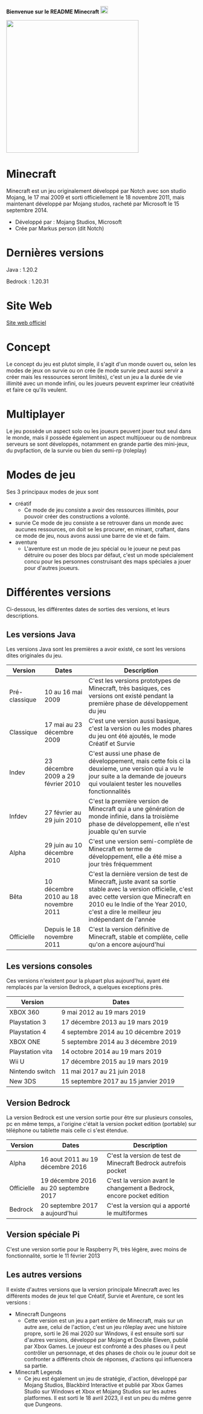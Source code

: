 **Bienvenue sur le README Minecraft** <img src="https://cdn.icon-icons.com/icons2/2699/PNG/512/minecraft_logo_icon_168974.png" style="width: 20px;">

<img src="https://logos-marques.com/wp-content/uploads/2020/01/Minecraft-Logo-2013.png" style="width: 350px;">

# Minecraft
Minecraft est un jeu originalement développé par Notch avec son studio Mojang, le 17 mai 2009 et sorti officiellement le 18 novembre 2011, mais maintenant développé par Mojang studos, racheté par Microsoft le 15 septembre 2014.

- Développé par : Mojang Studios, Microsoft
- Crée par Markus person (dit Notch)
# Dernières versions
Java : 1.20.2

Bedrock : 1.20.31
# Site Web
[Site web officiel](https://www.minecraft.net)

# Concept
Le concept du jeu est plutot simple, il s'agit d'un monde ouvert ou, selon les modes de jeux on survie ou on crée (le mode survie peut aussi servir a créer mais les ressources seront limités), c'est un jeu a la durée de vie illimité avec un monde infini, ou les joueurs peuvent exprimer leur créativité et faire ce qu'ils veulent.

# Multiplayer
Le jeu possède un aspect solo ou les joueurs peuvent jouer tout seul dans le monde, mais il possède également un aspect multijoueur ou de nombreux serveurs se sont développés, notamment en grande partie des mini-jeux, du pvpfaction, de la survie ou bien du semi-rp (roleplay)

# Modes de jeu
Ses 3 principaux modes de jeux sont
* créatif
  * Ce mode de jeu consiste a avoir des ressources illimités, pour pouvoir créer des constructions a volonté.
* survie
 Ce mode de jeu consiste a se retrouver dans un monde avec aucunes ressources, on doit se les procurer, en minant, craftant, dans ce mode de jeu, nous avons aussi une barre de vie et de faim.
* aventure
  * L'aventure est un mode de jeu spécial ou le joueur ne peut pas détruire ou poser des blocs par défaut, c'est un mode spécialement concu pour les personnes construisant des maps spéciales a jouer pour d'autres joueurs.

# Différentes versions
Ci-dessous, les différentes dates de sorties des versions, et leurs descriptions.

## Les versions Java

Les versions Java sont les premières a avoir existé, ce sont les versions dites originales du jeu.

| Version | Dates | Description |
|--------------- |--------------| ----|
| Pré-classique | 10 au 16 mai 2009 | C'est les versions prototypes de Minecraft, très basiques, ces versions ont existé pendant la première phase de développement du jeu |
| Classique | 17 mai au 23 décembre 2009 | C'est une version aussi basique, c'est la version ou les modes phares du jeu ont été ajoutés, le mode Créatif et Survie |
| Indev | 23 décembre 2009 a 29 février 2010 | C'est aussi une phase de développement, mais cette fois ci la deuxieme, une version qui a vu le jour suite a la demande de joueurs qui voulaient tester les nouvelles fonctionnalités |
| Infdev | 27 février au 29 juin 2010 | C'est la première version de Minecraft qui a une génération de monde infinie, dans la troisième phase de développement, elle n'est jouable qu'en survie |
| Alpha | 29 juin au 10 décembre 2010 | C'est une version semi-complète de Minecraft en terme de développement, elle a été mise a jour très fréquemment |
| Bêta | 10 décembre 2010 au 18 novembre 2011 | C'est la dernière version de test de Minecraft, juste avant sa sortie stable avec la version officielle, c'est avec cette version que Minecraft en 2010 eu le Indie of the Year 2010, c'est a dire le meilleur jeu indépendant de l'année |
| Officielle | Depuis le 18 novembre 2011 | C'est la version définitive de Minecraft, stable et complète, celle qu'on a encore aujourd'hui |

## Les versions consoles

Ces versions n'existent pour la plupart plus aujourd'hui, ayant été remplacés par la version Bedrock, a quelques exceptions près.

| Version | Dates |
|--------------- |---------------|
| XBOX 360 | 9 mai 2012 au 19 mars 2019 |
| Playstation 3 | 17 décembre 2013 au 19 mars 2019 |
| Playstation 4 | 4 septembre 2014 au 10 décembre 2019 |
| XBOX ONE | 5 septembre 2014 au 3 décembre 2019 |
| Playstation vita | 14 octobre 2014 au 19 mars 2019 |
| Wii U | 17 décembre 2015 au 19 mars 2019 |
| Nintendo switch | 11 mai 2017 au 21 juin 2018 |
| New 3DS | 15 septembre 2017 au 15 janvier 2019 |

## Version Bedrock

La version Bedrock est une version sortie pour être sur plusieurs consoles, pc en même temps, a l'origine c'était la version pocket edition (portable) sur téléphone ou tablette mais celle ci s'est étendue.

| Version | Dates | Description |
| --------------- |---------------| ----- |
| Alpha | 16 aout 2011 au 19 décembre 2016 | C'est la version de test de Minecraft Bedrock autrefois pocket |
| Officielle | 19 décembre 2016 au 20 septembre 2017 | C'est la version avant le changement a Bedrock, encore pocket edition |
| Bedrock | 20 septembre 2017 a aujourd'hui | C'est la version qui a apporté le multiformes |

## Version spéciale Pi

C'est une version sortie pour le Raspberry Pi, très légère, avec moins de fonctionnalité, sortie le 11 février 2013

## Les autres versions

Il existe d'autres versions que la version principale Minecraft avec les différents modes de jeux tel que Créatif, Survie et Aventure, ce sont les versions :
* Minecraft  Dungeons
  * Cette version est un jeu a part entière de Minecraft, mais sur un autre axe, celui de l'action, c'est un jeu rôleplay avec une histoire propre, sorti le 26 mai 2020 sur Windows, il est ensuite sorti sur d'autres versions, développé par Mojang et Double Eleven, publié par Xbox Games. Le joueur est confronté a des phases ou il peut contrôler un personnage, et des phases de choix ou le joueur doit se confronter a différents choix de réponses, d'actions qui influencera sa partie.
* Minecraft Legends
  * Ce jeu est également un jeu de stratégie, d'action, développé par Mojang Studios, Blackbird Interactive et publié par Xbox Games Studio sur Windows et Xbox et Mojang Studios sur les autres platformes. Il est sorti le 18 avril 2023, il est un peu du même genre que Dungeons.
